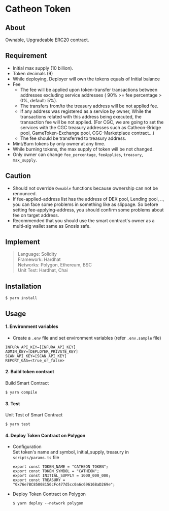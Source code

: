 # Catheon Token

## About
Ownable, Upgradeable ERC20 contract.

## Requirement
- Initial max supply (10 billion).
- Token decimals (9)
- While deploying, Deployer will own the tokens equals of Initial balance
- Fee
  - The fee will be applied upon token-transfer transactions between addresses excluding service addresses ( 90% >= fee percentage > 0%, default: 5%).
  - The transfers from/to the treasury address will be not applied fee.
  - If any address was registered as a service by owner, While the transactions related with this address being executed, the transaction fee will be not applied.
    (For CGC, we are going to set the services with the CGC treasury addresses such as Catheon-Bridge pool, GameToken-Exchange pool, CGC-Marketplace contract...)
  - The fee should be transferred to treasury address.
- Mint/Burn tokens by only owner at any time.
- While burning tokens, the max supply of token will be not changed.
- Only owner can change `fee_percentage`, `feeApplies`, `treasury`, `max_supply`.

## Caution
- Should not override `Ownable` functions because ownership can not be renounced.
- If fee-applied-address list has the address of DEX pool, Lending pool, .., you can face some problems in something like as slippage. So before setting fee-applying-address, you should confirm some problems about fee on target address.
- Recommended that you should use the smart contract`s owner as a multi-sig wallet same as Gnosis safe.

## Implement
> Language: Solidity  
> Framework: Hardhat  
> Networks: Polygon, Ethereum, BSC  
> Unit Test: Hardhat, Chai

## Installation
```shell
$ yarn install
```

## Usage

#### 1. Environment variables
- Create a `.env` file and set environment variables (refer `.env.sample` file)
```
INFURA_API_KEY=[INFURA_API_KEY]
ADMIN_KEY=[DEPLOYER_PRIVATE_KEY]
SCAN_API_KEY=[SCAN_API_KEY]
REPORT_GAS=<true_or_false>
```

#### 2. Build token contract
Build Smart Contract
```shell
$ yarn compile
```

#### 3. Test
Unit Test of Smart Contract
```shell
$ yarn test
```

#### 4. Deploy Token Contract on Polygon

- Configuration  
  Set token's name and symbol, initial_supply, treasury in `scripts/params.ts` file

  ```shell
  export const TOKEN_NAME = "CATHEON TOKEN";
  export const TOKEN_SYMBOL = "CATHEON";
  export const INITIAL_SUPPLY = 1000_000_000;
  export const TREASURY = "0x76e7BC85008156cFc477d5cc0a6c69616BaD269e";
  ```

- Deploy Token Contract on Polygon

  ```shell
  $ yarn deploy --network polygon
  ```
